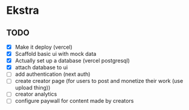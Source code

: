 # Ekstra

## TODO

- [x] Make it deploy (vercel)
- [x] Scaffold basic ui with mock data
- [x] Actually set up a database (vercel postgresql)
- [x] attach database to ui
- [ ] add authentication (next auth)
- [ ] create creator page (for users to post and monetize their work (use upload thing))
- [ ] creator analytics
- [ ] configure paywall for content made by creators
